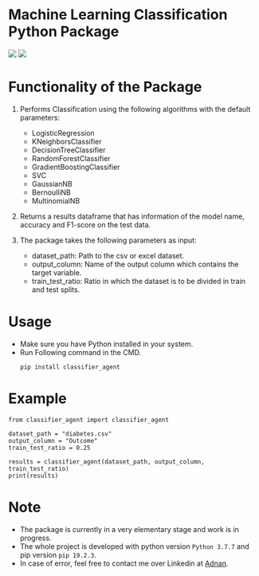 # Machine Learning Classification Python Package
                
<img src="https://img.shields.io/badge/Python-3776AB?style=for-the-badge&logo=python&logoColor=white" />  
<img src="https://img.shields.io/badge/scikit_learn-F7931E?style=for-the-badge&logo=scikit-learn&logoColor=white" />

# Functionality of the Package

1. Performs Classification using the following algorithms with the default parameters:
   - LogisticRegression
   - KNeighborsClassifier
   - DecisionTreeClassifier
   - RandomForestClassifier
   - GradientBoostingClassifier
   - SVC
   - GaussianNB
   - BernoulliNB
   - MultinomialNB

2. Returns a results dataframe that has information of the model name, accuracy and F1-score on the test data.

3. The package takes the following parameters as input:
   - dataset_path: Path to the csv or excel dataset.
   - output_column: Name of the output column which contains the target variable.
   - train_test_ratio: Ratio in which the dataset is to be divided in train and test splits.


# Usage

- Make sure you have Python installed in your system.
- Run Following command in the CMD.
    ```
    pip install classifier_agent
  ```
  
# Example

 ```
from classifier_agent import classifier_agent

dataset_path = "diabetes.csv"
output_column = "Outcome"
train_test_ratio = 0.25

results = classifier_agent(dataset_path, output_column, train_test_ratio)
print(results)
  ```

# Note 
- The package is currently in a very elementary stage and work is in progress.
- The whole project is developed with python version `Python 3.7.7` and pip version `pip 19.2.3`.
- In case of error, feel free to contact me over Linkedin at [Adnan](https://www.linkedin.com/in/adnan-karol-aa1666179/).

